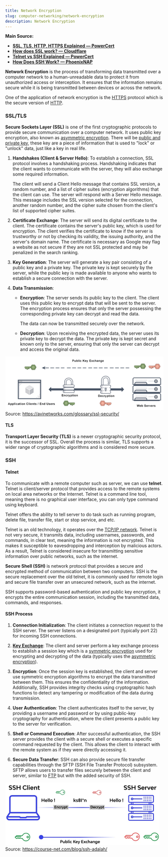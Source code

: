 ```yaml
---
title: Network Encryption
slug: computer-networking/network-encryption
description: Network Encryption
---
```


**Main Source:**

- **[SSL, TLS, HTTP, HTTPS Explained — PowerCert](https://youtu.be/hExRDVZHhig?si=6hL-OBvXAyOVHGjz)**
- **[How does SSL work? — Cloudflare](https://www.cloudflare.com/learning/ssl/how-does-ssl-work/)**
- **[Telnet vs SSH Explained — PowerCert](https://youtu.be/tZop-zjYkrU?si=TD9ZjvQxu6mliMo0)**
- **[How Does SSH Work? — PhoenixNAP](https://phoenixnap.com/kb/how-does-ssh-work)**

**Network Encryption** is the process of transforming data transmitted over a computer network to a human-unreadable data to protect it from unauthorized access or interception. It ensures that the information remains secure while it is being transmitted between devices or across the network.

One of the application of network encryption is the [HTTPS](/cs-notes/computer-networking/http-https#https) protocol which is the secure version of [HTTP](/cs-notes/computer-networking/http-https#http).

### SSL/TLS

**Secure Sockets Layer (SSL)** is one of the first cryptographic protocols to provide secure communication over a computer network. It uses public key encryption, also known as [asymmetric encryption](/cs-notes/computer-security/encryption#symmetric--asymmetric-encryption). There will be [public and private key](/cs-notes/computer-security/encryption#public--private-key), these key are a piece of information that is used to "lock" or "unlock" data, just like a key in real life.

1. **Handshakes (Client & Server Hello)**: To establish a connection, SSL protocol involves a handshaking process. Handshaking indicates that the client wants to communicate with the server, they will also exchange some required information.

   The client will send a Client Hello message that contains SSL version, a random number, and a list of cipher suites (encryption algorithms) that the client can use. The server will respond with a Server Hello message. This message includes the SSL version selected for the connection, another random number, and the cipher suite chosen from the client's list of supported cipher suites.

2. **Certificate Exchange**: The server will send its digital certificate to the client. The certificate contains the server's public key, which is used for encryption. The client verifies the certificate to know if the server is trustworthy or not by checking its validity, the issuing authority, and the server's domain name. The certificate is necessary as Google may flag a website as not secure if they are not SSL protected and may be penalized in the search ranking.

3. **Key Generation**: The server will generate a key pair consisting of a public key and a private key. The private key is kept securely by the server, while the public key is made available to anyone who wants to establish a secure connection with the server.

4. **Data Transmission**:

   - **Encryption**: The server sends its public key to the client. The client uses this public key to encrypt data that will be sent to the server. The encryption process ensures that only the server possessing the corresponding private key can decrypt and read the data.

     The data can now be transmitted securely over the network.

   - **Decryption**: Upon receiving the encrypted data, the server uses its private key to decrypt the data. The private key is kept secret and known only to the server, ensuring that only the server can decrypt and access the original data.

![SSL encryption process](./ssl-process.png)  
Source: https://avinetworks.com/glossary/ssl-security/

#### TLS

**Transport Layer Security (TLS)** is a newer cryptographic security protocol, it is the successor of SSL. Overall the process is similar, TLS supports a wider range of cryptographic algorithms and is considered more secure.

### SSH

#### Telnet

To communicate with a remote computer such as server, we can use **telnet**. Telnet is client/server protocol that provides access to the remote systems on local area networks or the Internet. Telnet is a command line tool, meaning there is no graphical user interface, you can only type command using keyboard.

Telnet offers the ability to tell server to do task such as running program, delete file, transfer file, start or stop service, and etc.

Telnet is an old technology, it operates over the [TCP/IP network](/cs-notes/computer-networking/tcp-ip-model). Telnet is not very secure, it transmits data, including usernames, passwords, and commands, in clear text, meaning the information is not encrypted. This makes it susceptible to eavesdropping and interception by malicious actors. As a result, Telnet is considered insecure for transmitting sensitive information over public networks, such as the internet.

**Secure Shell (SSH)** is network protocol that provides a secure and encrypted method of communication between two computers. SSH is the secure replacement over the old telnet, it is commonly used for remote login and secure file transfer over an unsecured network, such as the internet.

SSH supports password-based authentication and public key encryption, it encrypts the entire communication session, including the transmitted data, commands, and responses.

#### SSH Process

1. **Connection Initialization**: The client initiates a connection request to the SSH server. The server listens on a designated port (typically port 22) for incoming SSH connections.

2. **[Key Exchange](/cs-notes/computer-security/encryption#key-exchange)**: The client and server perform a key exchange process to establish a session key which is a [symmetric encryption](/cs-notes/computer-security/encryption#symmetric--asymmetric-encryption) used for encrypting and decrypting of the data (typically uses the [asymmetric encryption](/cs-notes/computer-security/encryption#symmetric--asymmetric-encryption)).

3. **Encryption**: Once the session key is established, the client and server use symmetric encryption algorithms to encrypt the data transmitted between them. This ensures the confidentiality of the information. Additionally, SSH provides integrity checks using cryptographic hash functions to detect any tampering or modification of the data during transmission.

4. **User Authentication**: The client authenticates itself to the server, by providing a username and password or by using public-key cryptography for authentication, where the client presents a public key to the server for verification.

5. **Shell or Command Execution**: After successful authentication, the SSH server provides the client with a secure shell or executes a specific command requested by the client. This allows the client to interact with the remote system as if they were directly accessing it.

6. **Secure Data Transfer**: SSH can also provide secure file transfer capabilities through the SFTP (SSH File Transfer Protocol) subsystem. SFTP allows users to transfer files securely between the client and server, similar to [FTP](/cs-notes/computer-networking/ftp) but with the added security of SSH.

![SSH encryption process](./ssh-encryption.png)  
Source: https://course-net.com/blog/ssh-adalah/
